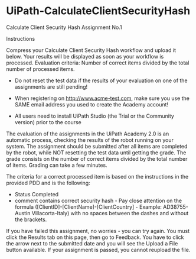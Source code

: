 # UiPath-CalculateClientSecurityHash
Calculate Client  Security Hash Assignment No.1

Instructions

Compress your Calculate Client Security Hash workflow and upload it below.
Your results will be displayed as soon as your workflow is processed. 
Evaluation criteria: Number of correct items divided by the total number of processed items.  
 
 * Do not reset the test data if the results of your evaluation on one of the assignments are still pending!
 * When registering on http://www.acme-test.com, make sure you use the SAME email address you used to create the Academy account!

* All users need to install UiPath Studio (the Trial or the Community version) prior to the course
 
The evaluation of the assignments in the UiPath Academy 2.0 is an automatic process, checking the results of the robot running on your system. The assignment should be submitted after all items are completed by the robot, while NOT resetting the test data until getting the grade. The grade consists on the number of correct items divided by the total number of items. Grading can take a few minutes. 
 
The criteria for a correct processed item is based on the instructions in the provided PDD and is the following:
- Status Completed
- comment contains correct security hash - Pay close attention on the formula ([ClientID]-[ClientName]-[ClientCountry] - Example: AD38755-Austin Villacorta-Italy) with no spaces between the dashes and without the brackets.


If you have failed this assignment, no worries - you can try again.
You must click the Results tab on this page, then go to Feedback. You have to click the arrow next to the submitted date and you will see the Upload a File button available.
If your assignment is passed, you cannot reupload the file.